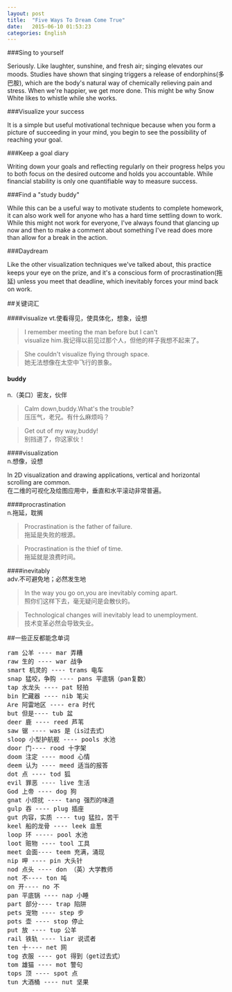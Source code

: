 ```yaml
---
layout: post
title:  "Five Ways To Dream Come True"
date:   2015-06-10 01:53:23
categories: English
---
```




###Sing to yourself 
 
Seriously. Like laughter, sunshine, and fresh air; singing elevates our moods. Studies have shown that singing triggers a release of endorphins(多巴胺), which are the body's natural way of chemically relieving pain and stress. When we're happier, we get more done. This might be why Snow White likes to whistle while she works. 

###Visualize your success 
 
It is a simple but useful motivational technique because when you form a picture of succeeding in your mind, you begin to see the possibility of reaching your goal.

###Keep a goal diary 
 
Writing down your goals and reflecting regularly on their progress helps you to both focus on the desired outcome and holds you accountable. While financial stability is only one quantifiable way to measure success.  

###Find a "study buddy"
 
While this can be a useful way to motivate students to complete homework, it can also work well for anyone who has a hard time settling down to work. While this might not work for everyone, I've always found that glancing up now and then to make a comment about something I've read does more than allow for a break in the action. 

###Daydream 
 
Like the other visualization techniques we've talked about, this practice keeps your eye on the prize, and it's a conscious form of procrastination(拖延) unless you meet that deadline, which inevitably forces your mind back on work.

##关键词汇

####visualize 
vt.使看得见，使具体化，想象，设想


>I remember meeting the man before but I can't <br>visualize him.我记得以前见过那个人，但他的样子我想不起来了。

>She couldn't visualize flying through space.
<br>她无法想像在太空中飞行的景象。



#### buddy   	 
n.（美口）密友，伙伴
>Calm down,buddy.What's the trouble?
<br>压压气，老兄。有什么麻烦吗？

>Get out of my way,buddy!
<br>别挡道了，你这家伙！


####visualization 	 
n.想像，设想
>
In 2D visualization and drawing applications, vertical and horizontal scrolling are common.
<br>在二维的可视化及绘图应用中，垂直和水平滚动非常普遍。


####procrastination   	 
n.拖延，耽搁

>Procrastination is the father of failure.
<br>拖延是失败的根源。

>Procrastination is the thief of time.
<br> 拖延就是浪费时间。

####inevitably   	 
adv.不可避免地；必然发生地

>In the way you go on,you are inevitably coming apart.<br>照你们这样下去，毫无疑问是会散伙的。

>Technological changes will inevitably lead to unemployment.<br>技术变革必然会导致失业。

##一些正反都能念单词
<pre>
ram 公羊 ---- mar 弄糟
raw 生的 ---- war 战争
smart 机灵的 ---- trams 电车
snap 猛咬，争购 ---- pans 平底锅（pan复数）
tap 水龙头 ---- pat 轻拍
bin 贮藏器 ---- nib 笔尖
Are 阿雷地区 ---- era 时代
but 但是---- tub 盆
deer 鹿 ---- reed 芦苇
saw 锯 ---- was 是（is过去式）
sloop 小型护航舰 ---- pools 水池
door 门---- rood 十字架
doom 注定 ---- mood 心情
deem 认为 ---- meed 适当的报答
dot 点 ---- tod 狐
evil 罪恶 ---- live 生活
God 上帝 ---- dog 狗
gnat 小烦扰 ---- tang 强烈的味道
gulp 吞 ---- plug 插座
gut 内容，实质 ---- tug 猛拉，苦干
keel 船的龙骨 ---- leek 韭葱
loop 环 ----- pool 水池
loot 赃物 ---- tool 工具
meet 会面---- teem 充满，涌现
nip 呷 ---- pin 大头针
nod 点头 ---- don （英）大学教师
not 不---- ton 吨
on 开---- no 不
pan 平底锅 ---- nap 小睡
part 部分---- trap 陷阱
pets 宠物 ---- step 步
pots 壶 ---- stop 停止
put 放 ---- tup 公羊
rail 铁轨 ---- liar 说谎者
ten 十---- net 网
tog 衣服 ---- got 得到（get过去式）
tom 雄猫 ---- mot 警句
tops 顶 ---- spot 点
tun 大酒桶 ---- nut 坚果
</pre>

 
